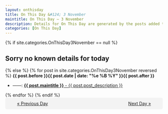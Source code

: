 ```yaml
---
layout: onthisday
title: On This Day &#124; 3 November
maintitle: On This Day — 3 November
description: Details for On This Day are generated by the posts added to the website so the content is subject to changes/updates over time.
categories: [On This Day]
---
```


{% if site.categories.OnThisDay3November == null %}
<h2>Sorry no known details for today</h2>
{% else %}
{% for post in site.categories.OnThisDay3November reversed %}
<strong>{{ post.before }}{{ post.date | date: "%e %B %Y" }}{{ post.after }}</strong>
<ul>
<li> ——: <a class="{{ post.class }}" href="{{ post.url }}"><strong>{{ post.maintitle }}</strong> - {{ post.post_description }}</a></li>
</ul>
{% endfor %}
{% endif %}
<br />
<div style="background-color: #f3f3f3; padding: 10px; border-radius: 5px; text-align: center; display: flex; justify-content: space-evenly;">
<a href="/onthisday/11/11-02">« Previous Day</a>
<span style="visibility:hidden;">[ Visit Leap Year February 29 ]</span>
<a href="/onthisday/11/11-04">Next Day »</a>
</div>
